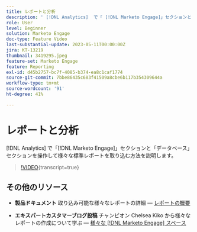 ```yaml
---
title: レポートと分析
description: ' [!DNL Analytics]  で「 [!DNL Marketo Engage]」セクションと「データベース」セクションを操作して様々な標準レポートを取り込む方法を説明します。'
role: User
level: Beginner
solution: Marketo Engage
doc-type: Feature Video
last-substantial-update: 2023-05-11T00:00:00Z
jira: KT-13219
thumbnail: 3419295.jpeg
feature-set: Marketo Engage
feature: Reporting
exl-id: d45b2757-bc7f-4085-b374-ea8c1caf1774
source-git-commit: 7bbe86435c683f41509a8cbe6b117b354309644a
workflow-type: tm+mt
source-wordcount: '91'
ht-degree: 41%

---
```


# レポートと分析

[!DNL Analytics] で「[!DNL Marketo Engage]」セクションと「データベース」セクションを操作して様々な標準レポートを取り込む方法を説明します。

>[!VIDEO](https://video.tv.adobe.com/v/3419295/?learn=on){transcript=true}

## その他のリソース

* **製品ドキュメント**
取り込み可能な様々なレポートの詳細 — [レポートの概要](https://experienceleague.adobe.com/docs/marketo/using/product-docs/reporting/reporting-overview.html?lang=en&amp;sdid=M7K4SLTS&amp;mv=email&amp;mv2=instreml)

* **エキスパートカスタマーブログ投稿**
チャンピオン Chelsea Kiko から様々なレポートの作成について学ぶ — [様々な [!DNL Marketo Engage] スペース](https://nation.marketo.com/t5/product-blogs/how-marketo-champion-chelsea-kiko-reports-in-various-marketo/ba-p/242627)
